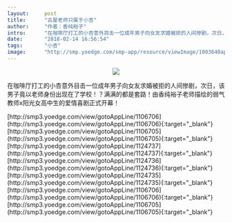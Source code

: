 ```yaml
---
layout:     post
title:      "古屋老师只属于小杏"
author:     "作者：香纯裕子"
intro:      "在咖啡厅打工的小杏意外目击一位成年男子向女友求婚被拒的人间惨剧，次日，该男子竟以老师身份出现在了学校！？满满的都是套路！由香纯裕子老师描绘的弱气教师x阳光女高中生的爱情喜剧正式开幕！"
date:       "2018-02-14 16:56:54"
tags:       "小杏"
image:      "http://smp.yoedge.com/smp-app/resource/viewImage/1003640appline.png"
---
```

<div style="text-align: center">
<p><img src="http://smp.yoedge.com/smp-app/resource/viewImage/1003640appline.png"/></p>
</div>
<p class="post-meta">
<span>在咖啡厅打工的小杏意外目击一位成年男子向女友求婚被拒的人间惨剧，次日，该男子竟以老师身份出现在了学校！？满满的都是套路！由香纯裕子老师描绘的弱气教师x阳光女高中生的爱情喜剧正式开幕！</span>
</p>
[http://smp3.yoedge.com/view/gotoAppLine/1106706](http://smp3.yoedge.com/view/gotoAppLine/1106706){:target="_blank"}
[http://smp3.yoedge.com/view/gotoAppLine/1106705](http://smp3.yoedge.com/view/gotoAppLine/1106705){:target="_blank"}
[http://smp3.yoedge.com/view/gotoAppLine/1124737](http://smp3.yoedge.com/view/gotoAppLine/1124737){:target="_blank"}
[http://smp3.yoedge.com/view/gotoAppLine/1124736](http://smp3.yoedge.com/view/gotoAppLine/1124736){:target="_blank"}
[http://smp3.yoedge.com/view/gotoAppLine/1124735](http://smp3.yoedge.com/view/gotoAppLine/1124735){:target="_blank"}
[http://smp3.yoedge.com/view/gotoAppLine/1106706](http://smp3.yoedge.com/view/gotoAppLine/1106706){:target="_blank"}
[http://smp3.yoedge.com/view/gotoAppLine/1106705](http://smp3.yoedge.com/view/gotoAppLine/1106705){:target="_blank"}


